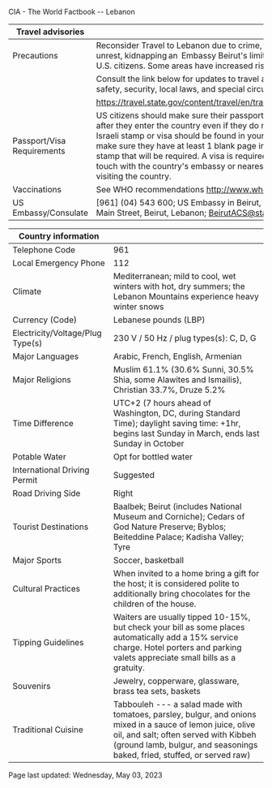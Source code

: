 CIA - The World Factbook -- Lebanon

| Travel advisories | |
| --- | --- |
| Precautions | Reconsider Travel to Lebanon due to crime, terrorism, armed conflict, civil unrest, kidnapping an  Embassy Beirut's limited capacity to provide support to U.S. citizens. Some areas have increased risk. |
| | Consult the link below for updates to travel advisories and statements on safety, security, local laws, and special circumstances in this country. |
| | <https://travel.state.gov/content/travel/en/traveladvisories/traveladvisories.html> |
| Passport/Visa Requirements | US citizens should make sure their passport will not expire for at least 90 days after they enter the country even if they do not intend to stay that long. NO Israeli stamp or visa should be found in your passport. Travelers should also make sure they have at least 1 blank page in their passport for any entry stamp that will be required. A visa is required. US citizens will need to get in touch with the country's embassy or nearest consulate to obtain a visa prior to visiting the country. |
| Vaccinations | See WHO recommendations  <http://www.who.int/> |
| US Embassy/Consulate | [961] (04) 543 600; US Embassy in Beirut, Awkar-Facing the Municipality, Main Street, Beirut, Lebanon; BeirutACS@state.gov; https://lb.usembassy.gov/ |

| Country information |  |
| --- | --- |
| Telephone Code | 961 |
| Local Emergency Phone | 112 |
| Climate | Mediterranean; mild to cool, wet winters with hot, dry summers; the Lebanon Mountains experience heavy winter snows |
| Currency (Code) | Lebanese pounds (LBP) |
| Electricity/Voltage/Plug Type(s) | 230 V / 50 Hz / plug types(s): C, D, G |
| Major Languages | Arabic, French, English, Armenian |
| Major Religions | Muslim 61.1% (30.6% Sunni, 30.5% Shia, some Alawites and Ismailis), Christian 33.7%, Druze 5.2% |
| Time Difference | UTC+2 (7 hours ahead of Washington, DC, during Standard Time); daylight saving time: +1hr, begins last Sunday in March, ends last Sunday in October |
| Potable Water | Opt for bottled water |
| International Driving Permit | Suggested |
| Road Driving Side | Right |
| Tourist Destinations | Baalbek; Beirut (includes National Museum and Corniche); Cedars of God Nature Preserve; Byblos; Beiteddine Palace; Kadisha Valley; Tyre |
| Major Sports | Soccer, basketball |
| Cultural Practices | When invited to a home bring a gift for the host; it is considered polite to additionally bring chocolates for the children of the house. |
| Tipping Guidelines | Waiters are usually tipped 10-15%, but check your bill as some places automatically add a 15% service charge. Hotel porters and parking valets appreciate small bills as a gratuity. |
| Souvenirs | Jewelry, copperware, glassware, brass tea sets, baskets |
| Traditional Cuisine | Tabbouleh --- a salad made with tomatoes, parsley, bulgur, and onions mixed in a sauce of lemon juice, olive oil, and salt; often served with Kibbeh (ground lamb, bulgur, and seasonings baked, fried, stuffed, or served raw) |

Page last updated: Wednesday, May 03, 2023
